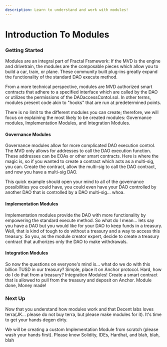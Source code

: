 ```yaml
---
description: Learn to understand and work with modules!
---
```


# Introduction To Modules

### Getting Started

Modules are an integral part of Fractal Framework: If the MVD is the engine and drivetrain, the modules are the composable pieces which allow you to build a car, train, or plane. These community built plug-ins greatly expand the functionality of the standard DAO execute method.

From a more technical perspective, modules are MVD authorized smart contracts that adhere to a specified interface which are called by the DAO or utilizes the permissions of the DAOaccessContol.sol. In other terms, modules present code akin to "hooks" that are run at predetermined points.

There is no limit to the different modules you can create; therefore, we will focus on explaining the most likely to be created modules: Governance modules, Implementation Modules, and Integration Modules.&#x20;

#### Governance Modules

Governance modules allow for more complicated DAO execution control. The MVD only allows for addresses to call the DAO execution function. These addresses can be EOAs or other smart contracts. Here is where the magic is, so if you wanted to create a contract which acts as a multi-sig, you can. Create the contract, allow the multi-sig to call the DAO contract, and now you have a multi-sig DAO.

This quick example should open your mind to all of the governance possibilities you could have, you could even have your DAO controlled by another DAO that is controlled by a DAO multi-sig... whoa.

#### Implementation Modules

Implementation modules provide the DAO with more functionality by empowering the standard execute method. So what do I mean... lets say you have a DAO but you would like for your DAO to keep funds in a treasury. Well, that is kind of tough to do without a treasury and a way to access this treasury. So you, as the module creator expert, decide to create a treasury contract that authorizes only the DAO to make withdrawals.

#### Integration Modules

So now the questions on everyone's mind is... what do we do with this billion TUSD in our treasury? Simple, place it on Anchor protocol. Hard, how do I do that from a treasury? Integration Modules! Create a smart contract that is allowed to pull from the treasury and deposit on Anchor. Module done, Money made!

### Next Up

Now that you understand how modules work and that Decent labs loves terra(JK... please do not buy terra, but please make modules for it). It's time to get your hands degen dirty.

We will be creating a custom Implementation Module from scratch (please wash your hands first). Please know Solidity, IDEs, Hardhat, and blah, blah, blah

